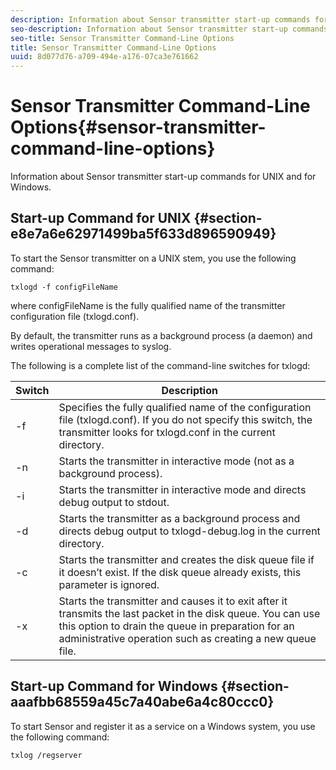 ```yaml
---
description: Information about Sensor transmitter start-up commands for UNIX and for Windows.
seo-description: Information about Sensor transmitter start-up commands for UNIX and for Windows.
seo-title: Sensor Transmitter Command-Line Options
title: Sensor Transmitter Command-Line Options
uuid: 8d077d76-a709-494e-a176-07ca3e761662
---
```


# Sensor Transmitter Command-Line Options{#sensor-transmitter-command-line-options}

Information about Sensor transmitter start-up commands for UNIX and for Windows.

## Start-up Command for UNIX {#section-e8e7a6e62971499ba5f633d896590949}

To start the Sensor transmitter on a UNIX stem, you use the following command:

```
txlogd -f configFileName
```

where configFileName is the fully qualified name of the transmitter configuration file (txlogd.conf).

By default, the transmitter runs as a background process (a daemon) and writes operational messages to syslog.

The following is a complete list of the command-line switches for txlogd: 

|  Switch  | Description  |
|---|---|
|  -f  | Specifies the fully qualified name of the configuration file (txlogd.conf). If you do not specify this switch, the transmitter looks for txlogd.conf in the current directory.  |
|  -n  | Starts the transmitter in interactive mode (not as a background process).  |
|  -i  | Starts the transmitter in interactive mode and directs debug output to stdout.  |
|  -d  | Starts the transmitter as a background process and directs debug output to txlogd-debug.log in the current directory.  |
|  -c  | Starts the transmitter and creates the disk queue file if it doesn’t exist. If the disk queue already exists, this parameter is ignored.  |
|  -x  | Starts the transmitter and causes it to exit after it transmits the last packet in the disk queue. You can use this option to drain the queue in preparation for an administrative operation such as creating a new queue file.  |

## Start-up Command for Windows {#section-aaafbb68559a45c7a40abe6a4c80ccc0}

To start Sensor and register it as a service on a Windows system, you use the following command: 

```
txlog /regserver
```

